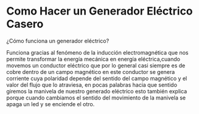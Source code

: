 # Como Hacer un Generador Eléctrico Casero

¿Cómo funciona  un generador eléctrico?

Funciona gracias  al fenómeno de la inducción electromagnética que nos permite transformar la energía mecánica en energía eléctrica,cuando 
movemos un conductor eléctrico que por lo general casi siempre es de cobre  dentro de un campo magnético  en este conductor se genera corriente
cuya polaridad depende  del sentido del campo magnético y el valor del flujo que lo atraviesa, en pocas palabras hacia que sentido giremos la manivela 
de nuestro generado eléctrico esto también explica porque cuando cambiamos el sentido del movimiento de la manivela   se apaga un led y se enciende el otro.

